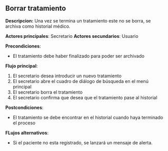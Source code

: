 ## Borrar tratamiento

**Descripcion:** Una vez se termina un tratamiento este no se borra, se archiva como historial médico.

**Actores principales**: Secretario
**Actores secundarios**: Usuario

**Precondiciones**: 

* El tratamiento debe haber finalizado para poder ser archivado

**Flujo principal**:
1. El secretario desea introducir un nuevo tratamiento
1. El secretario abre el cuadro de diálogo de búsqueda en el menú principal
1. El secretario borra el tratamiento 
1. El secretario confirma que desea que el tratamiento pase al historial


**Postcondiciones**: 

* El tratamiento se debe encontrar en el historial cuando haya terminado el proceso

**FLujos alternativos**:

* Si el paciente no esta registrado, se lanzará un mensaje de alerta. 